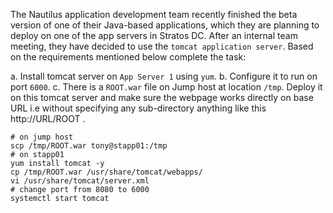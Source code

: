 The Nautilus application development team recently finished the beta version of one of their Java-based applications, which they are planning to deploy on one of the app servers in Stratos DC. After an internal team meeting, they have decided to use the ```tomcat application server```. Based on the requirements mentioned below complete the task:

a. Install tomcat server on ```App Server 1``` using ```yum```.
b. Configure it to run on port ```6000```.
c. There is a ```ROOT.war``` file on Jump host at location ```/tmp```. Deploy it on this tomcat server and make sure the webpage works directly on base URL i.e without specifying any sub-directory anything like this http://URL/ROOT .

```
# on jump host
scp /tmp/ROOT.war tony@stapp01:/tmp
# on stapp01
yum install tomcat -y
cp /tmp/ROOT.war /usr/share/tomcat/webapps/
vi /usr/share/tomcat/server.xml
# change port from 8080 to 6000
systemctl start tomcat
```
